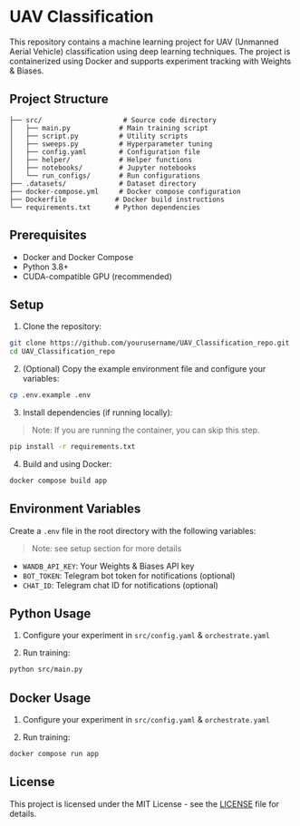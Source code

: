 # UAV Classification

This repository contains a machine learning project for UAV (Unmanned Aerial Vehicle) classification using deep learning techniques. The project is containerized using Docker and supports experiment tracking with Weights & Biases.

## Project Structure

```
├── src/                    # Source code directory
│   ├── main.py            # Main training script
│   ├── script.py          # Utility scripts
│   ├── sweeps.py          # Hyperparameter tuning
│   ├── config.yaml        # Configuration file
│   ├── helper/            # Helper functions
│   ├── notebooks/         # Jupyter notebooks
│   └── run_configs/       # Run configurations
├── .datasets/             # Dataset directory
├── docker-compose.yml     # Docker compose configuration
├── Dockerfile            # Docker build instructions
└── requirements.txt      # Python dependencies
```

## Prerequisites

- Docker and Docker Compose
- Python 3.8+
- CUDA-compatible GPU (recommended)

## Setup

1. Clone the repository:
```bash
git clone https://github.com/yourusername/UAV_Classification_repo.git
cd UAV_Classification_repo
```

2. (Optional) Copy the example environment file and configure your variables:
```bash
cp .env.example .env
```

3. Install dependencies (if running locally):
> Note: If you are running the container, you can skip this step.
```bash
pip install -r requirements.txt
```

4. Build and using Docker:

```bash
docker compose build app
```



## Environment Variables

Create a `.env` file in the root directory with the following variables:
> Note: see setup section for more details

- `WANDB_API_KEY`: Your Weights & Biases API key
- `BOT_TOKEN`: Telegram bot token for notifications (optional)
- `CHAT_ID`: Telegram chat ID for notifications (optional)

## Python Usage

1. Configure your experiment in `src/config.yaml` & `orchestrate.yaml`

2. Run training:
```bash
python src/main.py
```

## Docker Usage
1. Configure your experiment in `src/config.yaml` & `orchestrate.yaml`

2. Run training:
```bash
docker compose run app
```
## License

This project is licensed under the MIT License - see the [LICENSE](LICENSE) file for details. 